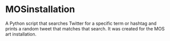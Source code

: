 # MOSinstallation
A Python script that searches Twitter for a specific term or hashtag and prints a random tweet that matches that search. It was created for the MOS art installation.
